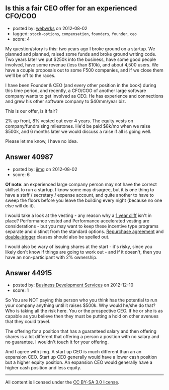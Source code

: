 ## Is this a fair CEO offer for an experienced CFO/COO

- posted by: [webwrks](https://stackexchange.com/users/-1/18470-webwrks) on 2012-08-02
- tagged: `stock-options`, `compensation`, `founders`, `founder`, `ceo`
- score: 4

My question/story is this: two years ago I broke ground on a startup.  We planned and planned, raised some funds and broke ground writing code.  Two years later we put $250k into the business, have some good people involved, have some revenue (less than $10k), and about 4,500 users.  We have a couple proposals out to some F500 companies, and if we close them we'll be off to the races.

I have been Founder & CEO (and every other position in the book) during this time period, and recently, a CFO/COO of another large software company wants to get involved as CEO.  He has experience and connections and grew his other software company to $40mm/year biz.  

This is our offer, is it fair?

2% up front, 8% vested out over 4 years.  The equity vests on company/fundraising milestones.  He'd be paid $8k/mo when we raise $500k, and 6 months later we would discuss a raise if all is going well.

Please let me know, I have no idea.


## Answer 40987

- posted by: [jimg](https://stackexchange.com/users/-1/2380-jimg) on 2012-08-02
- score: 6

<p><strong>Of note</strong>: an experienced large company person may not have the correct skillset to run a startup. I know some may disagree, but it is one thing to have a staff / secretary / expense account, and quite another to have to sweep the floors before you leave the building every night (because no one else will do it).  </p>

<p>I would take a look at the vesting - any reason why a <a href="http://startuplawyer.com/incorporation/what-is-four-years-with-a-one-year-cliff">1 year cliff</a> isn't in place? Performance vested and Performance accelerated vesting are considerations - but you may want to keep these incentive type programs separate and distinct from the standard options. <a href="http://capgenius.com/2011/04/24/foundervesting/">Repurchase agreement</a> and <a href="http://www.quora.com/Single-or-double-trigger-acceleration-for-option-vesting-Which-method-is-preferred-for-startups">double-trigger</a> clauses should also be spelled out.</p>

<p>I would also be wary of issuing shares at the start - it's risky, since you likely don't know if things are going to work out - and if it doesn't, then you have an non-participant with 2% ownership.  </p>



## Answer 44915

- posted by: [Business Development Services](https://stackexchange.com/users/-1/22004-business-development-services) on 2012-12-10
- score: 1

So You are NOT paying this person who you think has the potential to run your company anything until it raises $500k.  Why would he/she do that?  Who is taking all the risk here.  You or the prospective CEO.  If he or she is as capable as you believe then they must be putting a hold on other avenues that they could travel.

The offering for a position that has a guaranteed salary and then offering shares is a lot different that offering a person a position with no salary and no guarantee.  I wouldn't touch it for your offering.

And I agree with jimg.  A start up CEO is much different than an an expansion CEO.  Start up CEO generally would have a lower cash position but a higher equity position.  An expansion CEO would generally have a higher cash position and less equity.





---

All content is licensed under the [CC BY-SA 3.0 license](https://creativecommons.org/licenses/by-sa/3.0/).
